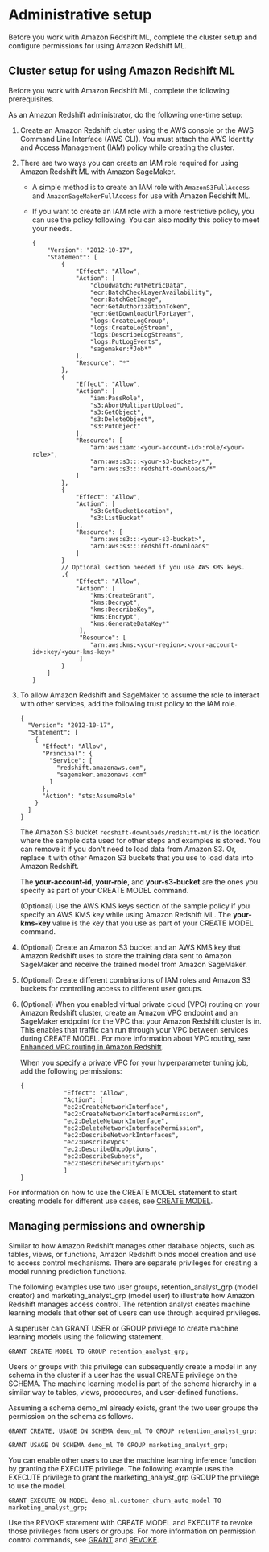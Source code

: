 # Administrative setup<a name="admin-setup"></a>

Before you work with Amazon Redshift ML, complete the cluster setup and configure permissions for using Amazon Redshift ML\.

## Cluster setup for using Amazon Redshift ML<a name="cluster-setup"></a>

Before you work with Amazon Redshift ML, complete the following prerequisites\.

As an Amazon Redshift administrator, do the following one\-time setup:

1. Create an Amazon Redshift cluster using the AWS console or the AWS Command Line Interface \(AWS CLI\)\. You must attach the AWS Identity and Access Management \(IAM\) policy while creating the cluster\.

1. There are two ways you can create an IAM role required for using Amazon Redshift ML with Amazon SageMaker\.
   + A simple method is to create an IAM role with `AmazonS3FullAccess` and `AmazonSageMakerFullAccess` for use with Amazon Redshift ML\.
   + If you want to create an IAM role with a more restrictive policy, you can use the policy following\. You can also modify this policy to meet your needs\.

     ```
     {
         "Version": "2012-10-17",
         "Statement": [
             {
                 "Effect": "Allow",
                 "Action": [
                     "cloudwatch:PutMetricData",
                     "ecr:BatchCheckLayerAvailability",
                     "ecr:BatchGetImage",
                     "ecr:GetAuthorizationToken",
                     "ecr:GetDownloadUrlForLayer",
                     "logs:CreateLogGroup",
                     "logs:CreateLogStream",
                     "logs:DescribeLogStreams",
                     "logs:PutLogEvents",
                     "sagemaker:*Job*"
                 ],
                 "Resource": "*"
             },
             {
                 "Effect": "Allow",
                 "Action": [
                     "iam:PassRole",
                     "s3:AbortMultipartUpload",
                     "s3:GetObject",
                     "s3:DeleteObject",
                     "s3:PutObject"
                 ],
                 "Resource": [
                     "arn:aws:iam::<your-account-id>:role/<your-role>",
                     "arn:aws:s3:::<your-s3-bucket>/*",
                     "arn:aws:s3:::redshift-downloads/*"
                 ]
             },
             {
                 "Effect": "Allow",
                 "Action": [
                     "s3:GetBucketLocation",
                     "s3:ListBucket"
                 ],
                 "Resource": [
                     "arn:aws:s3:::<your-s3-bucket>",
                     "arn:aws:s3:::redshift-downloads"
                 ]
             }
             // Optional section needed if you use AWS KMS keys.
             ,{
                 "Effect": "Allow",
                 "Action": [
                     "kms:CreateGrant",
                     "kms:Decrypt",
                     "kms:DescribeKey",
                     "kms:Encrypt",
                     "kms:GenerateDataKey*"
                  ],
                  "Resource": [
                     "arn:aws:kms:<your-region>:<your-account-id>:key/<your-kms-key>"
                  ]
             }
         ]
     }
     ```

1. To allow Amazon Redshift and SageMaker to assume the role to interact with other services, add the following trust policy to the IAM role\.

   ```
   {
     "Version": "2012-10-17",
     "Statement": [
       {
         "Effect": "Allow",
         "Principal": {
           "Service": [
             "redshift.amazonaws.com",
             "sagemaker.amazonaws.com"
           ]
         },
         "Action": "sts:AssumeRole"
       }
     ]
   }
   ```

   The Amazon S3 bucket `redshift-downloads/redshift-ml/` is the location where the sample data used for other steps and examples is stored\. You can remove it if you don't need to load data from Amazon S3\. Or, replace it with other Amazon S3 buckets that you use to load data into Amazon Redshift\. 

   The **your\-account\-id**, **your\-role**, and **your\-s3\-bucket** are the ones you specify as part of your CREATE MODEL command\.

   \(Optional\) Use the AWS KMS keys section of the sample policy if you specify an AWS KMS key while using Amazon Redshift ML\. The **your\-kms\-key** value is the key that you use as part of your CREATE MODEL command\.

1. \(Optional\) Create an Amazon S3 bucket and an AWS KMS key that Amazon Redshift uses to store the training data sent to Amazon SageMaker and receive the trained model from Amazon SageMaker\.

1. \(Optional\) Create different combinations of IAM roles and Amazon S3 buckets for controlling access to different user groups\.

1. \(Optional\) When you enabled virtual private cloud \(VPC\) routing on your Amazon Redshift cluster, create an Amazon VPC endpoint and an SageMaker endpoint for the VPC that your Amazon Redshift cluster is in\. This enables that traffic can run through your VPC between services during CREATE MODEL\. For more information about VPC routing, see [Enhanced VPC routing in Amazon Redshift](https://docs.aws.amazon.com/redshift/latest/mgmt/enhanced-vpc-routing.html)\.

   When you specify a private VPC for your hyperparameter tuning job, add the following permissions:

   ```
   {
               "Effect": "Allow",
               "Action": [
               "ec2:CreateNetworkInterface",
               "ec2:CreateNetworkInterfacePermission",
               "ec2:DeleteNetworkInterface",
               "ec2:DeleteNetworkInterfacePermission",
               "ec2:DescribeNetworkInterfaces",
               "ec2:DescribeVpcs",
               "ec2:DescribeDhcpOptions",
               "ec2:DescribeSubnets",
               "ec2:DescribeSecurityGroups"
               ]
   }
   ```

For information on how to use the CREATE MODEL statement to start creating models for different use cases, see [CREATE MODEL](r_CREATE_MODEL.md)\.

## Managing permissions and ownership<a name="permissions-ownership"></a>

Similar to how Amazon Redshift manages other database objects, such as tables, views, or functions, Amazon Redshift binds model creation and use to access control mechanisms\. There are separate privileges for creating a model running prediction functions\. 

The following examples use two user groups, retention\_analyst\_grp \(model creator\) and marketing\_analyst\_grp \(model user\) to illustrate how Amazon Redshift manages access control\. The retention analyst creates machine learning models that other set of users can use through acquired privileges\. 

A superuser can GRANT USER or GROUP privilege to create machine learning models using the following statement\.

```
GRANT CREATE MODEL TO GROUP retention_analyst_grp;
```

Users or groups with this privilege can subsequently create a model in any schema in the cluster if a user has the usual CREATE privilege on the SCHEMA\. The machine learning model is part of the schema hierarchy in a similar way to tables, views, procedures, and user\-defined functions\. 

Assuming a schema demo\_ml already exists, grant the two user groups the permission on the schema as follows\.

```
GRANT CREATE, USAGE ON SCHEMA demo_ml TO GROUP retention_analyst_grp;
```

```
GRANT USAGE ON SCHEMA demo_ml TO GROUP marketing_analyst_grp;
```

You can enable other users to use the machine learning inference function by granting the EXECUTE privilege\. The following example uses the EXECUTE privilege to grant the marketing\_analyst\_grp GROUP the privilege to use the model\.

```
GRANT EXECUTE ON MODEL demo_ml.customer_churn_auto_model TO marketing_analyst_grp;
```

Use the REVOKE statement with CREATE MODEL and EXECUTE to revoke those privileges from users or groups\. For more information on permission control commands, see [GRANT](r_GRANT.md) and [REVOKE](r_REVOKE.md)\.